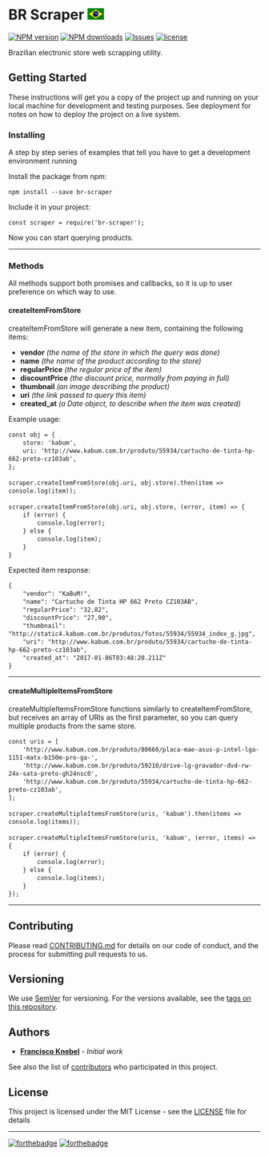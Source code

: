 # BR Scraper [![Flag](public/img/icons/brazil.gif)]()

[![NPM version](https://badge.fury.io/js/br-scraper.svg)](https://www.npmjs.com/package/br-scraper)
[![NPM downloads](https://img.shields.io/npm/dt/br-scraper.svg?style=flat-square)](https://www.npmjs.com/package/br-scraper)
[![Issues](https://img.shields.io/github/issues-raw/FranciscoKnebel/br-scraper.svg?style=flat-square)](https://github.com/FranciscoKnebel/br-scraper/issues)
[![license](https://img.shields.io/github/license/FranciscoKnebel/br-scraper.svg?style=flat-square)](https://github.com/FranciscoKnebel/br-scraper/blob/master/LICENSE)

Brazilian electronic store web scrapping utility.

## Getting Started

These instructions will get you a copy of the project up and running on your local machine for development and testing purposes. See deployment for notes on how to deploy the project on a live system.

### Installing

A step by step series of examples that tell you have to get a development environment running

Install the package from npm:
```
npm install --save br-scraper
```

Include it in your project:

```
const scraper = require('br-scraper');
```

Now you can start querying products.

---

### Methods

All methods support both promises and callbacks, so it is up to user preference on which way to use.

#### createItemFromStore

createItemFromStore will generate a new item, containing the following items:

-	**vendor** *(the name of the store in which the query was done)*
-	**name** *(the name of the product according to the store)*
-	**regularPrice** *(the regular price of the item)*
-	**discountPrice** *(the discount price, normally from paying in full)*
-	**thumbnail** *(an image describing the product)*
-	**uri** *(the link passed to query this item)*
-	**created_at** *(a Date object, to describe when the item was created)*

Example usage:
```
const obj = {
	store: 'kabum',
	uri: 'http://www.kabum.com.br/produto/55934/cartucho-de-tinta-hp-662-preto-cz103ab',
};

scraper.createItemFromStore(obj.uri, obj.store).then(item => console.log(item));

scraper.createItemFromStore(obj.uri, obj.store, (error, item) => {
	if (error) {
		console.log(error);
	} else {
		console.log(item);
	}
}

```

Expected item response:
```
{
	"vendor": "KaBuM!",
	"name": "Cartucho de Tinta HP 662 Preto CZ103AB",
	"regularPrice": "32,82",
	"discountPrice": "27,90",
	"thumbnail": "http://static4.kabum.com.br/produtos/fotos/55934/55934_index_g.jpg",
	"uri": "http://www.kabum.com.br/produto/55934/cartucho-de-tinta-hp-662-preto-cz103ab",
	"created_at": "2017-01-06T03:48:20.211Z"
}
```

------

#### createMultipleItemsFromStore

createMultipleItemsFromStore functions similarly to createItemFromStore, but receives an array of URIs as the first parameter, so you can query multiple products from the same store.

```
const uris = [
	'http://www.kabum.com.br/produto/80660/placa-mae-asus-p-intel-lga-1151-matx-b150m-pro-ga-',
	'http://www.kabum.com.br/produto/59210/drive-lg-gravador-dvd-rw-24x-sata-preto-gh24nsc0',
	'http://www.kabum.com.br/produto/55934/cartucho-de-tinta-hp-662-preto-cz103ab',
];

scraper.createMultipleItemsFromStore(uris, 'kabum').then(items => console.log(items));

scraper.createMultipleItemsFromStore(uris, 'kabum', (error, items) => {
	if (error) {
		console.log(error);
	} else {
		console.log(items);
	}
});
```



---

## Contributing

Please read [CONTRIBUTING.md](CONTRIBUTING.md) for details on our code of conduct, and the process for submitting pull requests to us.

## Versioning

We use [SemVer](http://semver.org/) for versioning. For the versions available, see the [tags on this repository](https://github.com/FranciscoKnebel/br-scraper/tags).

## Authors

* [**Francisco Knebel**](https://github.com/FranciscoKnebel) - *Initial work*

See also the list of [contributors](https://github.com/FranciscoKnebel/br-scraper/contributors) who participated in this project.

## License

This project is licensed under the MIT License - see the [LICENSE](LICENSE) file for details

---

[![forthebadge](http://forthebadge.com/images/badges/uses-js.svg)](http://forthebadge.com) [![forthebadge](http://forthebadge.com/images/badges/gluten-free.svg)](http://forthebadge.com)
